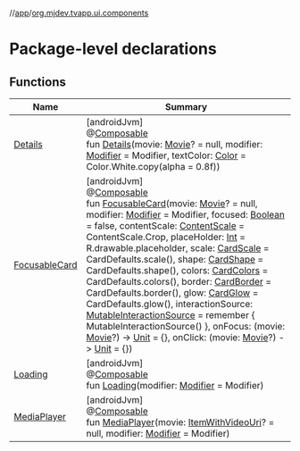 //[app](../../index.md)/[org.mjdev.tvapp.ui.components](index.md)

# Package-level declarations

## Functions

| Name | Summary |
|---|---|
| [Details](-details.md) | [androidJvm]<br>@[Composable](https://developer.android.com/reference/kotlin/androidx/compose/runtime/Composable.html)<br>fun [Details](-details.md)(movie: [Movie](../org.mjdev.tvapp.data/-movie/index.md)? = null, modifier: [Modifier](https://developer.android.com/reference/kotlin/androidx/compose/ui/Modifier.html) = Modifier, textColor: [Color](https://developer.android.com/reference/kotlin/androidx/compose/ui/graphics/Color.html) = Color.White.copy(alpha = 0.8f)) |
| [FocusableCard](-focusable-card.md) | [androidJvm]<br>@[Composable](https://developer.android.com/reference/kotlin/androidx/compose/runtime/Composable.html)<br>fun [FocusableCard](-focusable-card.md)(movie: [Movie](../org.mjdev.tvapp.data/-movie/index.md)? = null, modifier: [Modifier](https://developer.android.com/reference/kotlin/androidx/compose/ui/Modifier.html) = Modifier, focused: [Boolean](https://kotlinlang.org/api/latest/jvm/stdlib/kotlin/-boolean/index.html) = false, contentScale: [ContentScale](https://developer.android.com/reference/kotlin/androidx/compose/ui/layout/ContentScale.html) = ContentScale.Crop, placeHolder: [Int](https://kotlinlang.org/api/latest/jvm/stdlib/kotlin/-int/index.html) = R.drawable.placeholder, scale: [CardScale](https://developer.android.com/reference/kotlin/androidx/tv/material3/CardScale.html) = CardDefaults.scale(), shape: [CardShape](https://developer.android.com/reference/kotlin/androidx/tv/material3/CardShape.html) = CardDefaults.shape(), colors: [CardColors](https://developer.android.com/reference/kotlin/androidx/tv/material3/CardColors.html) = CardDefaults.colors(), border: [CardBorder](https://developer.android.com/reference/kotlin/androidx/tv/material3/CardBorder.html) = CardDefaults.border(), glow: [CardGlow](https://developer.android.com/reference/kotlin/androidx/tv/material3/CardGlow.html) = CardDefaults.glow(), interactionSource: [MutableInteractionSource](https://developer.android.com/reference/kotlin/androidx/compose/foundation/interaction/MutableInteractionSource.html) = remember { MutableInteractionSource() }, onFocus: (movie: [Movie](../org.mjdev.tvapp.data/-movie/index.md)?) -&gt; [Unit](https://kotlinlang.org/api/latest/jvm/stdlib/kotlin/-unit/index.html) = {}, onClick: (movie: [Movie](../org.mjdev.tvapp.data/-movie/index.md)?) -&gt; [Unit](https://kotlinlang.org/api/latest/jvm/stdlib/kotlin/-unit/index.html) = {}) |
| [Loading](-loading.md) | [androidJvm]<br>@[Composable](https://developer.android.com/reference/kotlin/androidx/compose/runtime/Composable.html)<br>fun [Loading](-loading.md)(modifier: [Modifier](https://developer.android.com/reference/kotlin/androidx/compose/ui/Modifier.html) = Modifier) |
| [MediaPlayer](-media-player.md) | [androidJvm]<br>@[Composable](https://developer.android.com/reference/kotlin/androidx/compose/runtime/Composable.html)<br>fun [MediaPlayer](-media-player.md)(movie: [ItemWithVideoUri](../org.mjdev.tvapp.base.interfaces/-item-with-video-uri/index.md)? = null, modifier: [Modifier](https://developer.android.com/reference/kotlin/androidx/compose/ui/Modifier.html) = Modifier) |
